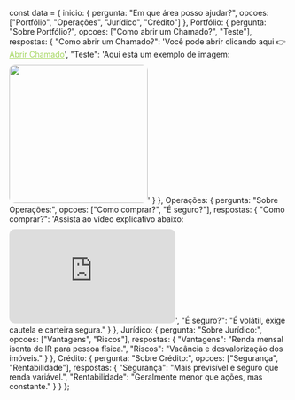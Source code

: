 const data = {
  inicio: {
    pergunta: "Em que área posso ajudar?",
    opcoes: ["Portfólio", "Operações", "Jurídico", "Crédito"]
  },
  Portfólio: {
    pergunta: "Sobre Portfólio?",
    opcoes: ["Como abrir um Chamado?", "Teste"],
    respostas: {
      "Como abrir um Chamado?": 
        'Você pode abrir clicando aqui 👉 <a href="https://helpprodutos.supplier.com.br" target="_blank" style="color:#A3D65C;">Abrir Chamado</a>',
      "Teste": 
        'Aqui está um exemplo de imagem:<br><img src="https://upload.wikimedia.org/wikipedia/commons/3/3f/JPEG_example_flower.jpg" width="250" style="margin-top:10px;border-radius:10px;">'
    }
  },
  Operações: {
    pergunta: "Sobre Operações:",
    opcoes: ["Como comprar?", "É seguro?"],
    respostas: {
      "Como comprar?": 
        'Assista ao vídeo explicativo abaixo:<br><iframe width="300" height="170" style="margin-top:10px;border-radius:10px;" src="https://www.youtube.com/embed/dQw4w9WgXcQ" title="Tutorial" frameborder="0" allowfullscreen></iframe>',
      "É seguro?": "É volátil, exige cautela e carteira segura."
    }
  },
  Jurídico: {
    pergunta: "Sobre Jurídico:",
    opcoes: ["Vantagens", "Riscos"],
    respostas: {
      "Vantagens": "Renda mensal isenta de IR para pessoa física.",
      "Riscos": "Vacância e desvalorização dos imóveis."
    }
  },
  Crédito: {
    pergunta: "Sobre Crédito:",
    opcoes: ["Segurança", "Rentabilidade"],
    respostas: {
      "Segurança": "Mais previsível e seguro que renda variável.",
      "Rentabilidade": "Geralmente menor que ações, mas constante."
    }
  }
};

